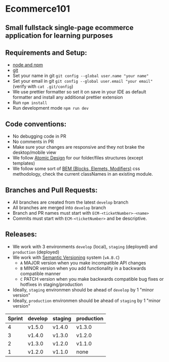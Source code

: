 # Ecommerce101

## Small fullstack single-page ecommerce application for learning purposes

## **Requirements and Setup:**

- [node and npm](https://nodejs.org/)
- [git](https://git-scm.com/)
- Set your name in git `git config --global user.name "your name"`
- Set your email in git `git config --global user.email "your email"` (verify with `cat .git/config`)
- We use prettier formatter so set it on save in your IDE as default formatter and install any additional prettier extension
- Run `npm install`
- Run development mode `npm run dev`

## **Code conventions:**

- No debugging code in PR
- No comments in PR
- Make sure your changes are responsive and they not brake the desktop/mobile view
- We follow [Atomic Design](https://atomicdesign.bradfrost.com/table-of-contents/) for our folder/files structures (except templates)
- We follow some sort of [BEM (Blocks, Elemets, Modifiers)](https://getbem.com/introduction/) css methodology, check the current classNames in an existing module.

## **Branches and Pull Requests**:

- All branches are created from the latest `develop` branch
- All branches are merged into `develop` branch
- Branch and PR names must start with `ECM-<ticketNumber>-<name>`
- Commits must start with `ECM-<ticketNumber>` and be descriptive.

## **Releases**:

- We work with 3 environments `develop` (local), `staging` (deployed) and `production` (deployed)
- We work with [Semantic Versioning](https://semver.org/#semantic-versioning-200) system (`vA.B.C`)
  - `A` MAJOR version when you make incompatible API changes
  - `B` MINOR version when you add functionality in a backwards compatible manner
  - `C` PATCH version when you make backwards compatible bug fixes or hotfixes in staging/production
- Ideally, `staging` environmen should be ahead of `develop` by 1 "minor version"
- Ideally, `production` environmen should be ahead of `staging` by 1 "minor version"

| Sprint | develop | staging | production |
| ------ | ------- | ------- | ---------- |
| 4      | v1.5.0  | v1.4.0  | v1.3.0     |
| 3      | v1.4.0  | v1.3.0  | v1.2.0     |
| 2      | v1.3.0  | v1.2.0  | v1.1.0     |
| 1      | v1.2.0  | v1.1.0  | none       |
